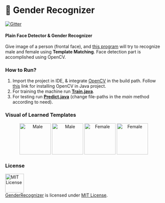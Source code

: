 # :couple: Gender Recognizer 

[![Gitter](https://badges.gitter.im/MinhasKamal/GenderRecognizer.svg)](https://gitter.im/MinhasKamal/GenderRecognizer?utm_source=badge&utm_medium=badge&utm_campaign=pr-badge&utm_content=body_badge)

#### Plain Face Detector & Gender Recognizer

Give image of a person (frontal face), and [this program](http://minhaskamal.github.io/GenderRecognizer) will try to recognize male and female using **Template Matching**. Face detection part is accomplished using OpenCV.

### How to Run?
1. Import the project in IDE, & integrate [OpenCV](http://opencv.org) in the build path. Follow [this](http://docs.opencv.org/2.4/doc/tutorials/introduction/java_eclipse/java_eclipse.html) link for installing OpenCV in Java project.
2. For training the machine run [**Train.java**](https://github.com/MinhasKamal/GenderRecognizer/blob/master/src/com/minhaskamal/genderRecognizer/Train.java).
3. For testing run [**Predict.java**](https://github.com/MinhasKamal/GenderRecognizer/blob/master/src/com/minhaskamal/genderRecognizer/Predict.java) (change file-paths in the *main* method according to need).

### Visual of Learned Templates
  <div align="center">
  <img src="https://cloud.githubusercontent.com/assets/5456665/13002798/83f965a0-d19b-11e5-867a-26abfc4f08d8.png" height="100" width=auto title="Male">
  <img src="https://cloud.githubusercontent.com/assets/5456665/13002976/e8dc9a04-d19c-11e5-979a-363db5f6b1a4.jpg" height="100" width=auto title="Male">
  <img src="https://cloud.githubusercontent.com/assets/5456665/13002797/83f8a84a-d19b-11e5-93e7-95fe759b5faa.png" height="100" width=auto title="Female">
  <img src="https://cloud.githubusercontent.com/assets/5456665/13002977/e8df20f8-d19c-11e5-81ac-ce5b1c96dcf8.jpg" height="100" width=auto title="Female">
  </div>

### License
<a rel="license" href="https://opensource.org/licenses/MIT"><img alt="MIT License" src="https://cloud.githubusercontent.com/assets/5456665/18950087/fbe0681a-865f-11e6-9552-e59d038d5913.png" width="60em" height=auto/></a><br/><a href="https://github.com/MinhasKamal/DownGit">GenderRecognizer</a> is licensed under <a rel="license" href="https://opensource.org/licenses/MIT">MIT License</a>.
